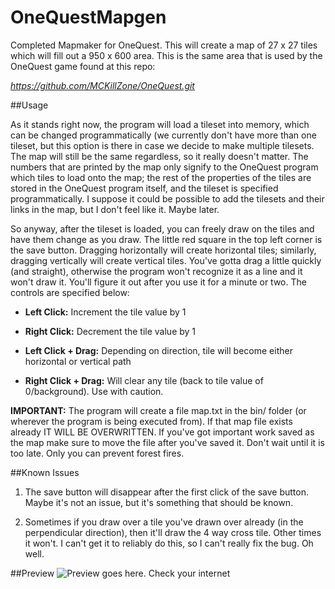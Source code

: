 OneQuestMapgen
==============

Completed Mapmaker for OneQuest. This will create a map of 27 x 27 tiles which will fill out a 950 x 600 area. This is the same area that is used by the OneQuest game found at this repo: 

*https://github.com/MCKillZone/OneQuest.git*

##Usage

As it stands right now, the program will load a tileset into memory, which can be changed programmatically (we currently don't have more than one tileset, but this option is there in case we decide to make multiple tilesets. The map will still be the same regardless, so it really doesn't matter. The numbers that are printed by the map only signify to the OneQuest program which tiles to load onto the map; the rest of the properties of the tiles are stored in the OneQuest program itself, and the tileset is specified programmatically. I suppose it could be possible to add the tilesets and their links in the map, but I don't feel like it. Maybe later.

So anyway, after the tileset is loaded, you can freely draw on the tiles and have them change as you draw. The little red square in the top left corner is the save button. Dragging horizontally will create horizontal tiles; similarly, dragging vertically will create vertical tiles. You've gotta drag a little quickly (and straight), otherwise the program won't recognize it as a line and it won't draw it. You'll figure it out after you use it for a minute or two. The controls are specified below: 

+ **Left Click:** Increment the tile value by 1

+ **Right Click:** Decrement the tile value by 1

+ **Left Click + Drag:** Depending on direction, tile will become either horizontal or vertical path

+ **Right Click + Drag:** Will clear any tile (back to tile value of 0/background). Use with caution.


**IMPORTANT:** The program will create a file map.txt in the bin/ folder (or wherever the program is being executed from). If that map file exists already IT WILL BE OVERWRITTEN. If you've got important work saved as the map make sure to move the file after you've saved it. Don't wait until it is too late. Only you can prevent forest fires.

##Known Issues

1. The save button will disappear after the first click of the save button. Maybe it's not an issue, but it's something that should be known.

2. Sometimes if you draw over a tile you've drawn over already (in the perpendicular direction), then it'll draw the 4 way cross tile. Other times it won't. I can't get it to reliably do this, so I can't really fix the bug. Oh well.

##Preview
<img src =  "http://gyazo.com/f09aaeb886f2d450c8fd6eed840806ba.png" alt = "Preview goes here. Check your internet"></img>
